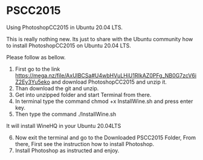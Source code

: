 # PSCC2015
Using PhotoshopCC2015 in Ubuntu 20.04 LTS.

This is really nothing new. Its just to share with the Ubuntu community how to install PhotoshopCC2015 on Ubuntu 20.04 LTS. 

Please follow as bellow.

1. First go to the link https://mega.nz/file/AxUlBCSa#U4wbHVuLHiU1RIkAZ0PFg_NB0G7zcV6iZ2Ey3Yu5eko and download PhotoshopCC2015 and unzip it. 
2. Than download the git and unzip.
3. Get into unzipped folder and start Terminal from there. 
4. In terminal type the command chmod +x InstallWine.sh and press enter key.
5. Then type the command ./InstallWine.sh

It will install WineHQ in your Ubuntu 20.04LTS

6. Now exit the terminal and go to the Downloaded PSCC2015 Folder, From there, First see the instruction how to install Photoshop. 
7. Install Photoshop as instructed and enjoy. 
